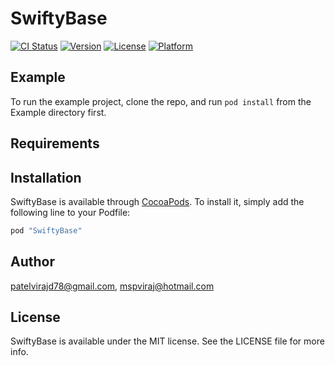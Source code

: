 # SwiftyBase

[![CI Status](http://img.shields.io/travis/patelvirajd78@gmail.com/SwiftyBase.svg?style=flat)](https://travis-ci.org/patelvirajd78@gmail.com/SwiftyBase)
[![Version](https://img.shields.io/cocoapods/v/SwiftyBase.svg?style=flat)](http://cocoapods.org/pods/SwiftyBase)
[![License](https://img.shields.io/cocoapods/l/SwiftyBase.svg?style=flat)](http://cocoapods.org/pods/SwiftyBase)
[![Platform](https://img.shields.io/cocoapods/p/SwiftyBase.svg?style=flat)](http://cocoapods.org/pods/SwiftyBase)

## Example

To run the example project, clone the repo, and run `pod install` from the Example directory first.

## Requirements

## Installation

SwiftyBase is available through [CocoaPods](http://cocoapods.org). To install
it, simply add the following line to your Podfile:

```ruby
pod "SwiftyBase"
```

## Author

patelvirajd78@gmail.com, mspviraj@hotmail.com

## License

SwiftyBase is available under the MIT license. See the LICENSE file for more info.
